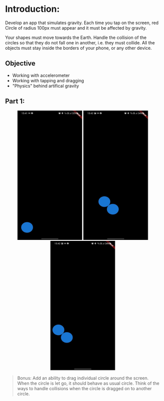 # Introduction:

Develop an app that simulates gravity. Each time you tap on the screen, red Circle of radius 100px must appear and it must be affected by gravity. 

Your shapes must move towards the Earth. Handle the collision of the circles so that they do not fall one in another, i.e. they must collide. All the objects must stay inside the borders of your phone, or any other device.

## Objective

- Working with accelerometer
- Working with tapping and dragging
- "Physics" behind artifical gravity

## Part 1:

<center>
<img src="https://github.com/alem-01/alem_public/blob/master/resources/drunkShapes.01.jpg?raw=true" style = "width: 210px !important; height: 420px !important;"/>

<img src="https://github.com/alem-01/alem_public/blob/master/resources/drunkShapes.02.jpg?raw=true" style = "width: 210px !important; height: 420px !important;"/>

<img src="https://github.com/alem-01/alem_public/blob/master/resources/drunkShapes.03.jpg?raw=true" style = "width: 210px !important; height: 420px !important;"/>

</center>


> Bonus: Add an ability to drag individual circle around the screen. When the circle is let go, it should behave as usual circle. Think of the ways to handle collisions when the circle is dragged on to another circle.
